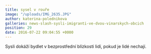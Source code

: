 ```yaml
---
title: sysel v rouře
image: "/uploads/IMG_2635.JPG"
author: katerina-polednikova
galleries: news-slash-sysli-imigranti-ve-dvou-vinarskych-obcich
position: 29
date: 2016-07-22 09:04:55 +0000
---
```

Sysli dokáží bydlet v bezprostřední blízkosti lidí, pokud je lidé
nechají.
